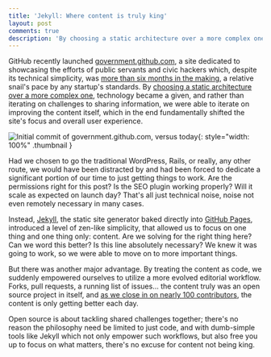 ```yaml
---
title: 'Jekyll: Where content is truly king'
layout: post
comments: true
description: 'By choosing a static architecture over a more complex one for government.github.com, technology became a given, and we were able to iterate on improving the content itself, '
---
```


GitHub recently launched [government.github.com](http://government.github.com), a site dedicated to showcasing the efforts of public servants and civic hackers which, despite its technical simplicity, was [more than six months in the making](https://github.com/github/government.github.com/commits/gh-pages), a relative snail's pace by any startup's standards. By [choosing a static architecture over a more complex one](http://developmentseed.org/blog/2012/07/27/build-cms-free-websites/), technology became a given, and rather than iterating on challenges to sharing information, we were able to iterate on improving the content itself, which in the end fundamentally shifted the site's focus and overall user experience.

![Initial commit of government.github.com, versus today](https://f.cloud.github.com/assets/282759/1363429/683a395e-382b-11e3-8e9b-677186b33e72.png){: style="width: 100%" .thumbnail }

Had we chosen to go the traditional WordPress, Rails, or really, any other route, we would have been distracted by and had been forced to dedicate a significant portion of our time to just getting things to work. Are the permissions right for this post? Is the SEO plugin working properly? Will it scale as expected on launch day? That's all just technical noise, noise not even remotely necessary in many cases.

Instead, [Jekyll](http://jekyllrb.com), the static site generator baked directly into [GitHub Pages](https://pages.github.com), introduced a level of zen-like simplicity, that allowed us to focus on one thing and one thing only: content. Are we solving for the right thing here? Can we word this better? Is this line absolutely necessary? We knew it was going to work, so we were able to move on to more important things.

But there was another major advantage. By treating the content as code, we suddenly empowered ourselves to utilize a more evolved editorial workflow. Forks, pull requests, a running list of issues... the content truly was an open source project in itself, and [as we close in on nearly 100 contributors](https://github.com/github/government.github.com/graphs/contributors), the content is only getting better each day.

Open source is about tackling shared challenges together; there's no reason the philosophy need be limited to just code, and with dumb-simple tools like Jekyll which not only empower such workflows, but also free you up to focus on what matters, there's no excuse for content not being king.

